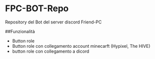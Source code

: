 # FPC-BOT-Repo
Repository del Bot del server discord Friend-PC

##Funzionalità

- Button role
- Button role con collegamento account minecarft (Hypixel, The HIVE)
- button role con collegamento a dicord
